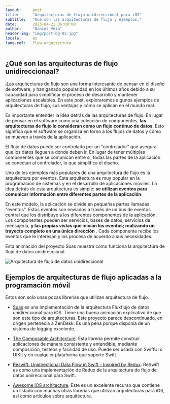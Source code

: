 ```yaml
---
layout:     post
title:      "Arquitecturas de flujo unidireccional para iOS"
subtitle:   "Qué son las arquitecturas de flujo y ejemplos."
date:       2023-04-21 06:00:00
author:     "Daniel Vela"
header-img: "img/post-bg-02.jpg"
locale:     es
lang-ref:   flow-arquitecture
---
```


## ¿Qué son las arquitecturas de flujo unidireccionaal?
¡Las arquitecturas de flujo son una forma interesante de pensar en el diseño de software, y han ganado popularidad en los últimos años debido a su capacidad para simplificar el proceso de desarrollo y mantener aplicaciones escalables. En este post, exploraremos algunos ejemplos de arquitecturas de flujo, sus ventajas y cómo se aplican en el mundo real.

Es importante entender la idea detrás de las arquitecturas de flujo. En lugar de pensar en el software como una colección de componentes, **las arquitecturas de flujo lo consideran como un flujo continuo de datos**. Esto significa que el software se organiza en torno a los flujos de datos y cómo se mueven a través de la aplicación.

El flujo de datos puede ser controlado por un "controlador" que asegura que los datos lleguen a donde deben ir. En lugar de tener múltiples componentes que se comunican entre sí, todas las partes de la aplicación se conectan al controlador, lo que simplifica el diseño.

Uno de los ejemplos más populares de una arquitectura de flujo es la arquitectura por eventos. Esta arquitectura es muy popular en la programación de sistemas y en el desarrollo de aplicaciones móviles. La idea detrás de esta arquitectura es simple: **se utilizan eventos para comunicar información entre diferentes partes de la aplicación**.

En este modelo, la aplicación se divide en pequeñas partes llamadas "eventos". Estos eventos son enviados a través de un bus de eventos central que los distribuye a los diferentes componentes de la aplicación. Los componentes pueden ser servicios, bases de datos, servicios de mensajería, **y las propias vistas que inician los eventos; realizando un trayecto completo en una única dirección** . Cada componente recibe los eventos que le interesan y los procesa de acuerdo a sus necesidades.

Esta animación del proyecto Suas muestra cómo funciona la arquitectura de flujo de datos unidireccional.

![Arquitectura de flujo de datos unidireccional](https://camo.githubusercontent.com/20f9063b591f63cf779535868fdd7ca01a09dc2ac38c43d369cfc51dd5125364/687474703a2f2f692e696d6775722e636f6d2f453743783274662e676966)

## Ejemplos de arquitecturas de flujo aplicadas a la programación móvil
Estos son solo unas pocas librerías que utilizan arquitectura de flujo.

- [Suas](https://github.com/madcato/Suas-iOS) es una implementación de la arquitectura Fluxflujo de datos unidireccional para iOS. Tiene una buena animación explicativo de que son este tipo de arquitecturas. Este proyecto parece descontinuado, en origen pertenecía a ZenDesk. Es una pena porque disponía de un sistema de logging excelente.

- [The Composable Architecture](https://github.com/pointfreeco/swift-composable-architecture). Esta librería permite construir aplicaciones de manera consistente y entendible, mediante composición, testeos y facilidad de uso. Puede ser usada con SwiftUI o UIKit y en cualquier plataforma que soporte Swift.

- [Reswift: Unidirectional Data Flow in Swift - Inspired by Redux](https://github.com/ReSwift/ReSwift). ReSwift es como una implementación de Redux de la arquitectura de flujo de datos uniireccional para Swift.

- [Awesome iOS architecture](https://github.com/onmyway133/awesome-ios-architecture#swiftui). Este es un excelente recurso que contiene un listado con muchas otras librerías que utilizan arquitecturas para iOS, así cómo artículos sobre arquitectura.